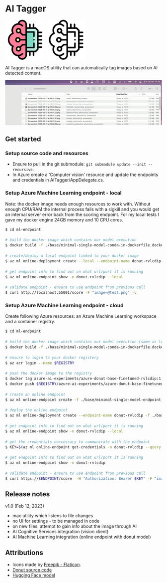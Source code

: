 # AI Tagger

![Icon](./resources/brain-colored-128.png)
![Icon](./resources/brain-128.png)

AI Tagger is a macOS utility that can automatically tag images based on AI detected content.

![Demo](demo.gif)

## Get started

### Setup source code and resources

- Ensure to pull in the git submodule: `git submodule update --init --recursive`.
- In Azure create a 'Computer vision' resource and update the endpoints and credentials in AITagger/AppDelegate.cs.

### Setup Azure Machine Learning endpoint - local

Note: the docker image needs enough resources to work with. Without enough CPU/RAM the internal process fails with a sigkill and you would get an internal server error back from the scoring endpoint. For my local tests I gave my docker engine 24GB memory and 10 CPU cores.

```bash
$ cd ml-endpoint

# build the docker image which contains our model execution
$ docker build -f ./base/minimal-single-model-conda-in-dockerfile.dockerfile -t azure-ai-experiments/azure-donut-base-finetuned-rvlcdip:1 ./asset

# create/deploy a local endpoint linked to your docker image
$ az ml online-deployment create --local --endpoint-name donut-rvlcdip -f ./base/minimal-single-model-conda-in-dockerfile-deployment.yml

# get endpoint info to find out on what url/port it is running
$ az ml online-endpoint show -n donut-rvlcdip --local

# validate endpoint - ensure to use endpoint from previous call
$ curl http://localhost:55001/score -F "image=@test.png" -v
```

### Setup Azure Machine Learning endpoint - cloud

Create following Azure resources: an Azure Machine Learning workspace and a container registry.

```bash
$ cd ml-endpoint

# build the docker image which contains our model execution (same as local)
$ docker build -f ./base/minimal-single-model-conda-in-dockerfile.dockerfile -t azure-ai-experiments/azure-donut-base-finetuned-rvlcdip:1 ./asset

# ensure to login to your docker registery
$ az acr login --name $REGISTRY

# push the docker image to the registry
$ docker tag azure-ai-experiments/azure-donut-base-finetuned-rvlcdip:1 $REGISTRY/azure-ai-experiments/azure-donut-base-finetuned-rvlcdip:1
$ docker push $REGISTRY/azure-ai-experiments/azure-donut-base-finetuned-rvlcdip:1

# create an online endpoint
$ az ml online-endpoint create -f ./base/minimal-single-model-endpoint.yml

# deploy the online endpoint
$ az ml online-deployment create --endpoint-name donut-rvlcdip -f ./base/minimal-single-model-conda-in-dockerfile-deployment.yml --all-traffic

# get endpoint info to find out on what url/port it is running
$ az ml online-endpoint show -n donut-rvlcdip --local

# get the credentials neccessary to communicate with the endpoint
$ KEY=$(az ml online-endpoint get-credentials -n donut-rvlcdip --query primaryKey -o tsv)

# get endpoint info to find out on what url/port it is running
$ az ml online-endpoint show -n donut-rvlcdip

# validate endpoint - ensure to use endpoint from previous call
$ curl https://$ENDPOINT/score  -H "Authorization: Bearer $KEY" -F "image=@test.png" -v
```

## Release notes

v1.0 (Feb 12, 2023)

- mac utility which listens to file changes
- no UI for settings - to be managed in code
- on new files: attempt to gain info about the image through AI
- AI Cognitive Services integration (vision client)
- AI Machine Learning integration (online endpoint with donut model)

## Attributions

- Icons made by [Freepik - Flaticon](https://www.flaticon.com/authors/freepik).
- [Donut source code](https://github.com/clovaai/donut) 
- [Hugging Face model](https://huggingface.co/naver-clova-ix/donut-base-finetuned-rvlcdip)
